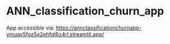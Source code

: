 # ANN_classification_churn_app
App accessible via: https://annclassificationchurnapp-ymuav5fgz5x2ehfql6z4rl.streamlit.app/

